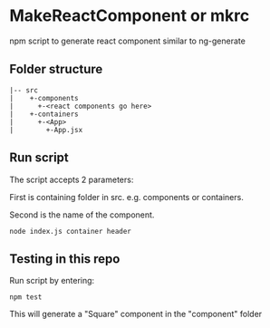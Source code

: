 # MakeReactComponent or mkrc

npm script to generate react component similar to ng-generate

## Folder structure

```
|-- src
|    +-components
|      +-<react components go here>
|    +-containers
|      +-<App>
|        +-App.jsx
```

## Run script

The script accepts 2 parameters:

First is containing folder in src. e.g. components or containers.

Second is the name of the component.

```
node index.js container header
```

## Testing in this repo

Run script by entering:

```
npm test
```

This will generate a "Square" component in the "component" folder
